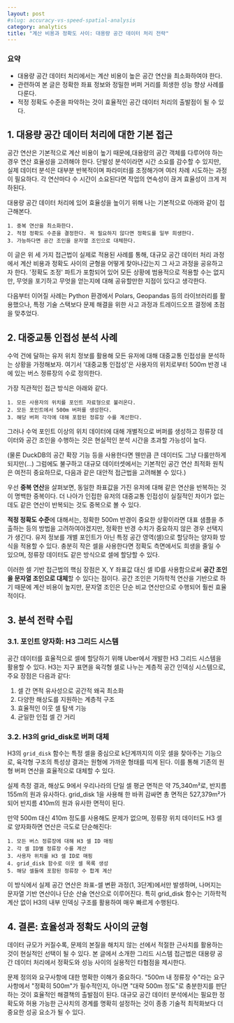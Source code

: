```yaml
---
layout: post
#slug: accuracy-vs-speed-spatial-analysis
category: analytics
title: "계산 비용과 정확도 사이: 대용량 공간 데이터 처리 전략"
---
```


### 요약
- 대용량 공간 데이터 처리에서는 계산 비용이 높은 공간 연산을 최소화하여야 한다.
- 관련하여 본 글은 정확한 좌표 정보와 정밀한 버퍼 거리를 희생한 성능 향상 사례를 다룬다.
- 적정 정확도 수준을 파악하는 것이 효율적인 공간 데이터 처리의 출발점이 될 수 있다.

## 1. 대용량 공간 데이터 처리에 대한 기본 접근

공간 연산은 기본적으로 계산 비용이 높기 때문에,대용량의 공간 객체를 다루어야 하는 경우 연산 효율성을 고려해야 한다. 단발성 분석이라면 시간 소요를 감수할 수 있지만, 실제 데이터 분석은 대부분 반복적이며 파라미터를 조정해가며 여러 차례 시도하는 과정이 필요하다. 각 연산마다 수 시간이 소요된다면 작업의 연속성이 끊겨 효율성이 크게 저하된다.

대용량 공간 데이터 처리에 있어 효율성을 높이기 위해 나는 기본적으로 아래와 같이 접근해본다.

```
1. 중복 연산을 최소화한다.
2. 적정 정확도 수준을 결정한다. 꼭 필요하지 않다면 정확도를 일부 희생한다.
3. 가능하다면 공간 조인을 문자열 조인으로 대체한다.
```

이 글은 위 세 가지 접근법이 실제로 적용된 사례를 통해, 대규모 공간 데이터 처리 과정에서 계산 비용과 정확도 사이의 균형을 어떻게 찾아나갔는지 그 사고 과정을 공유하고자 한다. '정확도 조정' 파트가 포함되어 있어 모든 상황에 범용적으로 적용할 수는 없지만, 무엇을 포기하고 무엇을 얻는지에 대해 공유할만한 지점이 있다고 생각한다.

다음부터 이어질 사례는 Python 환경에서 Polars, Geopandas 등의 라이브러리를 활용했으나, 특정 기술 스택보다 문제 해결을 위한 사고 과정과 트레이드오프 결정에 초점을 맞추었다.

## 2. 대중교통 인접성 분석 사례

수억 건에 달하는 유저 위치 정보를 활용해 모든 유저에 대해 대중교통 인접성을 분석하는 상황을 가정해보자. 여기서 '대중교통 인접성'은 사용자의 위치로부터 500m 반경 내에 있는 버스 정류장의 수로 정의한다.

가장 직관적인 접근 방식은 아래와 같다.

```
1. 모든 사용자의 위치를 포인트 자료형으로 불러온다.
2. 모든 포인트에서 500m 버퍼를 생성한다.
3. 해당 버퍼 각각에 대해 포함된 정류장 수를 계산한다.
```

그러나 수억 포인트 이상의 위치 데이터에 대해 개별적으로 버퍼를 생성하고 정류장 데이터와 공간 조인을 수행하는 것은 현실적인 분석 시간을 초과할 가능성이 높다.

(물론 DuckDB의 공간 확장 기능 등을 사용한다면 웬만큼 큰 데이터도 그냥 다룰만하게 되지만(...) 그럼에도 불구하고 대규모 데이터셋에서는 기본적인 공간 연산 최적화 원칙은 여전히 중요하므로, 다음과 같은 대안적 접근법을 고려해볼 수 있다.)

우선 **중복 연산**을 살펴보면, 동일한 좌표값을 가진 유저에 대해 같은 연산을 반복하는 것이 명백한 중복이다. 더 나아가 인접한 유저의 대중교통 인접성이 실질적인 차이가 없는데도 같은 연산이 반복되는 것도 중복으로 볼 수 있다.

**적정 정확도 수준**에 대해서는, 정확한 500m 반경이 중요한 상황이라면 대표 샘플을 추출하는 등의 방법을 고려하여야겠지만, 정확한 반경 수치가 중요하지 않은 경우 선택지가 생긴다. 유저 정보를 개별 포인트가 아닌 특정 공간 영역(셀)으로 할당하는 양자화 방식을 적용할 수 있다. 충분히 작은 셀을 사용한다면 정확도 측면에서도 희생을 줄일 수 있으며, 정류장 데이터도 같은 방식으로 셀에 할당할 수 있다.

이러한 셀 기반 접근법의 핵심 장점은 X, Y 좌표값 대신 셀 ID를 사용함으로써 **공간 조인을 문자열 조인으로 대체**할 수 있다는 점이다. 공간 조인은 기하학적 연산을 기반으로 하기 때문에 계산 비용이 높지만, 문자열 조인은 단순 비교 연산만으로 수행되어 훨씬 효율적이다.

## 3. 분석 전략 수립
### 3.1. 포인트 양자화: H3 그리드 시스템
공간 데이터를 효율적으로 셀에 할당하기 위해 Uber에서 개발한 H3 그리드 시스템을 활용할 수 있다. H3는 지구 표면을 육각형 셀로 나누는 계층적 공간 인덱싱 시스템으로, 주요 장점은 다음과 같다:

1. 셀 간 면적 유사성으로 공간적 왜곡 최소화
2. 다양한 해상도를 지원하는 계층적 구조
3. 효율적인 이웃 셀 탐색 기능
4. 균일한 인접 셀 간 거리

### 3.2. H3의 grid_disk로 버퍼 대체

H3의 `grid_disk` 함수는 특정 셀을 중심으로 k단계까지의 이웃 셀을 찾아주는 기능으로, 육각형 구조의 특성상 결과는 원형에 가까운 형태를 띠게 된다. 이를 통해 기존의 원형 버퍼 연산을 효율적으로 대체할 수 있다.

실제 측정 결과, 해상도 9에서 우리나라의 단일 셀 평균 면적은 약 75,340m²로, 반지름 155m의 원과 유사하다. grid_disk 1을 사용해 한 바퀴 감싸면 총 면적은 527,379m²가 되어 반지름 410m의 원과 유사한 면적이 된다.

만약 500m 대신 410m 정도를 사용해도 문제가 없으며, 정류장 위치 데이터도 H3 셀로 양자화하면 연산은 극도로 단순해진다:

```
1. 모든 버스 정류장에 대해 H3 셀 ID 매핑
2. 각 셀 ID별 정류장 수를 계산
3. 사용자 위치를 H3 셀 ID로 매핑
4. grid_disk 함수로 이웃 셀 목록 생성
5. 해당 셀들에 포함된 정류장 수 합계 계산
```

이 방식에서 실제 공간 연산은 좌표-셀 변환 과정(1, 3단계)에서만 발생하며, 나머지는 문자열 기반 연산이나 단순 산술 연산으로 이루어진다. 특히 grid_disk 함수는 기하학적 계산 없이 H3의 내부 인덱싱 구조를 활용하여 매우 빠르게 수행된다.

## 4. 결론: 효율성과 정확도 사이의 균형

데이터 규모가 커질수록, 문제의 본질을 해치지 않는 선에서 적절한 근사치를 활용하는 것이 현실적인 선택이 될 수 있다. 본 글에서 소개한 그리드 시스템 접근법은 대용량 공간 데이터 처리에서 정확도와 성능 사이의 실용적인 타협점을 제시한다.

문제 정의와 요구사항에 대한 명확한 이해가 중요하다. "500m 내 정류장 수"라는 요구사항에서 "정확히 500m"가 필수적인지, 아니면 "대략 500m 정도"로 충분한지를 판단하는 것이 효율적인 해결책의 출발점이 된다. 대규모 공간 데이터 분석에서는 필요한 정확도와 허용 가능한 근사치의 경계를 명확히 설정하는 것이 종종 기술적 최적화보다 더 중요한 성공 요소가 될 수 있다.